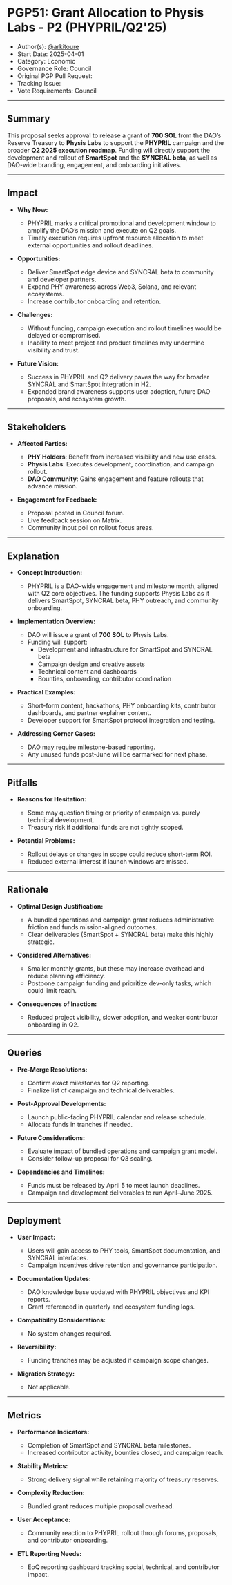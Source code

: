 # PGP51: Grant Allocation to Physis Labs - P2 (PHYPRIL/Q2'25)

- Author(s): [@arkitoure](https://github.com/arkitoure)
- Start Date: 2025-04-01
- Category: Economic
- Governance Role: Council
- Original PGP Pull Request: <!-- leave empty; maintainer will provide ID -->
- Tracking Issue: <!-- leave empty; maintainer will create discussion issue -->
- Vote Requirements: Council

---

## Summary

This proposal seeks approval to release a grant of **700 SOL** from the DAO’s Reserve Treasury to **Physis Labs** to support the **PHYPRIL** campaign and the broader **Q2 2025 execution roadmap**. Funding will directly support the development and rollout of **SmartSpot** and the **SYNCRAL beta**, as well as DAO-wide branding, engagement, and onboarding initiatives.

---

## Impact

- **Why Now:**
  - PHYPRIL marks a critical promotional and development window to amplify the DAO’s mission and execute on Q2 goals.
  - Timely execution requires upfront resource allocation to meet external opportunities and rollout deadlines.

- **Opportunities:**
  - Deliver SmartSpot edge device and SYNCRAL beta to community and developer partners.
  - Expand PHY awareness across Web3, Solana, and relevant ecosystems.
  - Increase contributor onboarding and retention.

- **Challenges:**
  - Without funding, campaign execution and rollout timelines would be delayed or compromised.
  - Inability to meet project and product timelines may undermine visibility and trust.

- **Future Vision:**
  - Success in PHYPRIL and Q2 delivery paves the way for broader SYNCRAL and SmartSpot integration in H2.
  - Expanded brand awareness supports user adoption, future DAO proposals, and ecosystem growth.

---

## Stakeholders

- **Affected Parties:**
  - **PHY Holders**: Benefit from increased visibility and new use cases.
  - **Physis Labs**: Executes development, coordination, and campaign rollout.
  - **DAO Community**: Gains engagement and feature rollouts that advance mission.

- **Engagement for Feedback:**
  - Proposal posted in Council forum.
  - Live feedback session on Matrix.
  - Community input poll on rollout focus areas.

---

## Explanation

- **Concept Introduction:**
  - PHYPRIL is a DAO-wide engagement and milestone month, aligned with Q2 core objectives. The funding supports Physis Labs as it delivers SmartSpot, SYNCRAL beta, PHY outreach, and community onboarding.

- **Implementation Overview:**
  - DAO will issue a grant of **700 SOL** to Physis Labs.
  - Funding will support:
    - Development and infrastructure for SmartSpot and SYNCRAL beta
    - Campaign design and creative assets
    - Technical content and dashboards
    - Bounties, onboarding, contributor coordination

- **Practical Examples:**
  - Short-form content, hackathons, PHY onboarding kits, contributor dashboards, and partner explainer content.
  - Developer support for SmartSpot protocol integration and testing.

- **Addressing Corner Cases:**
  - DAO may require milestone-based reporting.
  - Any unused funds post-June will be earmarked for next phase.

---

## Pitfalls

- **Reasons for Hesitation:**
  - Some may question timing or priority of campaign vs. purely technical development.
  - Treasury risk if additional funds are not tightly scoped.

- **Potential Problems:**
  - Rollout delays or changes in scope could reduce short-term ROI.
  - Reduced external interest if launch windows are missed.

---

## Rationale

- **Optimal Design Justification:**
  - A bundled operations and campaign grant reduces administrative friction and funds mission-aligned outcomes.
  - Clear deliverables (SmartSpot + SYNCRAL beta) make this highly strategic.

- **Considered Alternatives:**
  - Smaller monthly grants, but these may increase overhead and reduce planning efficiency.
  - Postpone campaign funding and prioritize dev-only tasks, which could limit reach.

- **Consequences of Inaction:**
  - Reduced project visibility, slower adoption, and weaker contributor onboarding in Q2.

---

## Queries

- **Pre-Merge Resolutions:**
  - Confirm exact milestones for Q2 reporting.
  - Finalize list of campaign and technical deliverables.

- **Post-Approval Developments:**
  - Launch public-facing PHYPRIL calendar and release schedule.
  - Allocate funds in tranches if needed.

- **Future Considerations:**
  - Evaluate impact of bundled operations and campaign grant model.
  - Consider follow-up proposal for Q3 scaling.

- **Dependencies and Timelines:**
  - Funds must be released by April 5 to meet launch deadlines.
  - Campaign and development deliverables to run April–June 2025.

---

## Deployment

- **User Impact:**
  - Users will gain access to PHY tools, SmartSpot documentation, and SYNCRAL interfaces.
  - Campaign incentives drive retention and governance participation.

- **Documentation Updates:**
  - DAO knowledge base updated with PHYPRIL objectives and KPI reports.
  - Grant referenced in quarterly and ecosystem funding logs.

- **Compatibility Considerations:**
  - No system changes required.

- **Reversibility:**
  - Funding tranches may be adjusted if campaign scope changes.

- **Migration Strategy:**
  - Not applicable.

---

## Metrics

- **Performance Indicators:**
  - Completion of SmartSpot and SYNCRAL beta milestones.
  - Increased contributor activity, bounties closed, and campaign reach.

- **Stability Metrics:**
  - Strong delivery signal while retaining majority of treasury reserves.

- **Complexity Reduction:**
  - Bundled grant reduces multiple proposal overhead.

- **User Acceptance:**
  - Community reaction to PHYPRIL rollout through forums, proposals, and contributor onboarding.

- **ETL Reporting Needs:**
  - EoQ reporting dashboard tracking social, technical, and contributor impact.

